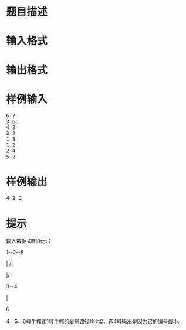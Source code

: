 

# 题目描述



# 输入格式



# 输出格式



# 样例输入


<pre>6 7
3 6
4 3
3 2
1 3
1 2
2 4
5 2
</pre>

# 样例输出


<pre>4 2 3
</pre>

# 提示


<p>
输入数据如图所示：
</p>
<p>
1--2--5
</p>
<p>
| /|
</p>
<p>
|/ |
</p>
<p>
3--4
</p>
<p>
|
</p>
<p>
6
</p>
<p>
4，5，6号牛棚距1号牛棚的最短路径均为2，选4号输出是因为它的编号最小。
</p>

